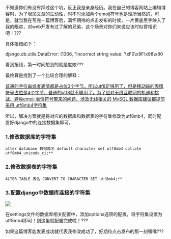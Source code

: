 
<BlogInfo id="1321" title="django关于数据库保存emoij符合的配置" author="白日梦想猿" pv=0 read_times=0 pre_cost_time=40 category="Django" tag_list="['字符集', 'Django', 'mysql']" create_time="2022.01.20 15:14:28.927453" update_time="2022.07.11 10:57:23" />

不知道你们有没有踩过这个坑，反正我是亲身经历。我在自己的博客网站上编辑博客时，为了增加文章的生动性，时不时添加两个emoij符号也是理所当然的，可是，就当我在写完一篇博客后，满怀期待的点击发布的时候，一片黄底黑字映入了我的眼帘，对web开发有过了解的兄弟，这个场景对你们来说应该时似曾相识吧！???

具体报错如下：

django.db.utils.DataError: (1366, "Incorrect string value: '\xF0\x9F\x98\x80

看到报错，第一时间想到的就是度娘???

最终算是找到了一个比较合理的解释：

[普通的字符串或者表情都是占位3个字节，所以utf8足够用了，但是移动端的表情符号占位是4个字节，普通的utf8就不够用了，为了应对无线互联网的机遇和挑战、避免emoji 表情符号带来的问题、涉及无线相关的 MySQL 数据库建议都提前采用 utf8mb4字符集](https://www.jianshu.com/p/b0f5eb5d7cc3)



所以，解决方案就是将对应的数据库和数据表的字符集修改为utf8mb4，同时配置好django中的连接数据集即可。



### 1.修改数据库的字符集
```mysql
alter database 数据库名 default character set utf8mb4 collate utf8mb4_unicode_ci;**
```

### 2.修改数据表的字符集
```mysql
ALTER TABLE 表名 CONVERT TO CHARACTER SET utf8mb4;**
```

### 3.配置django中数据库连接的字符集
![](../media/image/2022/02/02/image-20220202214819-1.png)

在settings文件的数据库相关配置中，添加options选项的配置，将字符集设置为utf8mb4即可！到这里就配置完成啦！???

如果这篇博客能发表成功就代表我修改成功了，好期待点击发布的那一刻嘿嘿???


















